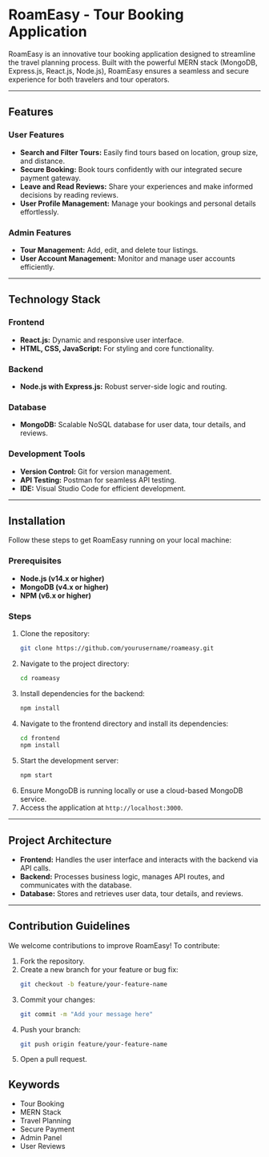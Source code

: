 # RoamEasy - Tour Booking Application

RoamEasy is an innovative tour booking application designed to streamline the travel planning process. Built with the powerful MERN stack (MongoDB, Express.js, React.js, Node.js), RoamEasy ensures a seamless and secure experience for both travelers and tour operators. 

---

## Features

### User Features
- **Search and Filter Tours:** Easily find tours based on location, group size, and distance.
- **Secure Booking:** Book tours confidently with our integrated secure payment gateway.
- **Leave and Read Reviews:** Share your experiences and make informed decisions by reading reviews.
- **User Profile Management:** Manage your bookings and personal details effortlessly.

### Admin Features
- **Tour Management:** Add, edit, and delete tour listings.
- **User Account Management:** Monitor and manage user accounts efficiently.

---

## Technology Stack

### Frontend
- **React.js:** Dynamic and responsive user interface.
- **HTML, CSS, JavaScript:** For styling and core functionality.

### Backend
- **Node.js with Express.js:** Robust server-side logic and routing.

### Database
- **MongoDB:** Scalable NoSQL database for user data, tour details, and reviews.

### Development Tools
- **Version Control:** Git for version management.
- **API Testing:** Postman for seamless API testing.
- **IDE:** Visual Studio Code for efficient development.

---

## Installation

Follow these steps to get RoamEasy running on your local machine:

### Prerequisites
- **Node.js (v14.x or higher)**
- **MongoDB (v4.x or higher)**
- **NPM (v6.x or higher)**

### Steps
1. Clone the repository:
   ```bash
   git clone https://github.com/yourusername/roameasy.git
   ```
2. Navigate to the project directory:
   ```bash
   cd roameasy
   ```
3. Install dependencies for the backend:
   ```bash
   npm install
   ```
4. Navigate to the frontend directory and install its dependencies:
   ```bash
   cd frontend
   npm install
   ```
5. Start the development server:
   ```bash
   npm start
   ```
6. Ensure MongoDB is running locally or use a cloud-based MongoDB service.
7. Access the application at `http://localhost:3000`.

---


## Project Architecture
- **Frontend:** Handles the user interface and interacts with the backend via API calls.
- **Backend:** Processes business logic, manages API routes, and communicates with the database.
- **Database:** Stores and retrieves user data, tour details, and reviews.

---

## Contribution Guidelines
We welcome contributions to improve RoamEasy! To contribute:
1. Fork the repository.
2. Create a new branch for your feature or bug fix:
   ```bash
   git checkout -b feature/your-feature-name
   ```
3. Commit your changes:
   ```bash
   git commit -m "Add your message here"
   ```
4. Push your branch:
   ```bash
   git push origin feature/your-feature-name
   ```
5. Open a pull request.


## Keywords
- Tour Booking
- MERN Stack
- Travel Planning
- Secure Payment
- Admin Panel
- User Reviews
